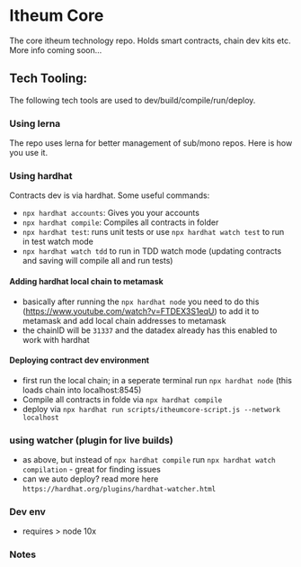 # Itheum Core
The core itheum technology repo. Holds smart contracts, chain dev kits etc. More info coming soon...

## Tech Tooling:
The following tech tools are used to dev/build/compile/run/deploy.

### Using lerna
The repo uses lerna for better management of sub/mono repos. Here is how you use it.

### Using hardhat
Contracts dev is via hardhat. Some useful commands:

- `npx hardhat accounts`: Gives you your accounts
- `npx hardhat compile`: Compiles all contracts in folder
- `npx hardhat test`: runs unit tests or use `npx hardhat watch test` to run in test watch mode
- `npx hardhat watch tdd` to run in TDD watch mode (updating contracts and saving will compile all and run tests)

#### Adding hardhat local chain to metamask
- basically after running the `npx hardhat node` you need to do this (https://www.youtube.com/watch?v=FTDEX3S1eqU) to add it to metamask and add local chain addresses to metamask
- the chainID will be `31337` and the datadex already has this enabled to work with hardhat

#### Deploying contract dev environment
- first run the local chain; in a seperate terminal run `npx hardhat node` (this loads chain into localhost:8545)
- Compile all contracts in folde via `npx hardhat compile`
- deploy via `npx hardhat run scripts/itheumcore-script.js --network localhost`

### using watcher (plugin for live builds)
- as above, but instead of `npx hardhat compile` run `npx hardhat watch compilation` - great for finding issues
- can we auto deploy? read more here `https://hardhat.org/plugins/hardhat-watcher.html`

### Dev env
- requires > node 10x

### Notes
